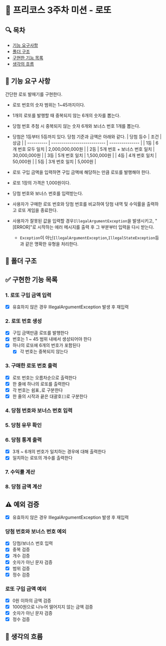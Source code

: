 # 🎰 프리코스 3주차 미션 - 로또
## 🔍 목차
- [기능 요구사항](#기능-요구-사항)
- [폴더 구조](#폴더-구조)
- [구현한 기능 목록](#구현한-기능-목록)
- [생각의 흐름](#생각의-흐름)

## 📝 기능 요구 사항

간단한 로또 발매기를 구현한다.

- 로또 번호의 숫자 범위는 1~45까지이다.
- 1개의 로또를 발행할 때 중복되지 않는 6개의 숫자를 뽑는다.
- 당첨 번호 추첨 시 중복되지 않는 숫자 6개와 보너스 번호 1개를 뽑는다.
- 당첨은 1등부터 5등까지 있다. 당첨 기준과 금액은 아래와 같다.
  | 당첨 등수 | 조건                         | 상금            |
  | ---------- | --------------------------- | --------------- |
  | 1등        | 6개 번호 모두 일치          | 2,000,000,000원 |
  | 2등        | 5개 번호 + 보너스 번호 일치 | 30,000,000원    |
  | 3등        | 5개 번호 일치               | 1,500,000원     |
  | 4등        | 4개 번호 일치               | 50,000원        |
  | 5등        | 3개 번호 일치               | 5,000원         |

- 로또 구입 금액을 입력하면 구입 금액에 해당하는 만큼 로또를 발행해야 한다.
- 로또 1장의 가격은 1,000원이다.
- 당첨 번호와 보너스 번호를 입력받는다.
- 사용자가 구매한 로또 번호와 당첨 번호를 비교하여 당첨 내역 및 수익률을 출력하고 로또 게임을 종료한다.
- 사용자가 잘못된 값을 입력할 경우`IllegalArgumentException`을 발생시키고, "[ERROR]"로 시작하는 에러 메시지를 출력 후 그 부분부터 입력을 다시 받는다.
  - `Exception`이 아닌`IllegalArgumentException`,`IllegalStateException`등과 같은 명확한 유형을 처리한다.
## 📂 폴더 구조
## ✅ 구현한 기능 목록
### 1. 로또 구입 금액 입력
- [x] 유효하지 않은 경우 IllegalArgumentException 발생 후 재입력
### 2. 로또 번호 생성
  - [x] 구입 금액만큼 로또를 발행한다
  - [x] 번호는 1 ~ 45 범위 내에서 생성되어야 한다
  - [x] 하나의 로또에 6개의 번호가 포함된다
    - [x] 각 번호는 중복되지 않는다
### 3. 구매한 로또 번호 출력
  - [x] 로또 번호는 오름차순으로 출력한다
  - [x] 한 줄에 하나의 로또를 출력한다
  - [x] 각 번호는 쉼표`,`로 구분한다
  - [x] 한 줄의 시작과 끝은 대괄호`[]`로 구분한다
### 4. 당첨 번호와 보너스 번호 입력

### 5. 당첨 유무 확인
### 6. 당첨 통계 출력
  - [x] 3개 ~ 6개의 번호가 일치하는 경우에 대해 출력한다
  - [x] 일치하는 로또의 개수를 출력한다
### 7. 수익률 계산
### 8. 당첨 금액 계산

## ⚠️ 예외 검증
- [x] 유효하지 않은 경우 IllegalArgumentException 발생 후 재입력
### 당첨 번호와 보너스 번호 예외
- [x] 당첨/보너스 번호 입력
- [x] 중복 검증
- [x] 개수 검증
- [x] 숫자가 아닌 문자 검증
- [x] 범위 검증
- [x] 정수 검증
### 로또 구입 금액 예외
- [x] 0원 이하의 금액 검증
- [x] 1000원으로 나누어 떨어지지 않는 금액 검증
- [x] 숫자가 아닌 문자 검증
- [x] 정수 검증

## 🤔 생각의 흐름
